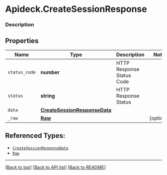 # Apideck.CreateSessionResponse

### Description

## Properties
Name | Type | Description | Notes
------------ | ------------- | ------------- | -------------
`status_code` | **number** | HTTP Response Status Code | 
`status` | **string** | HTTP Response Status | 
`data` | [**CreateSessionResponseData**](CreateSessionResponseData.md) |  | 
`_raw` | [**Raw**](Raw.md) |  | [optional] 





## Referenced Types:


* [`CreateSessionResponseData`](CreateSessionResponseData.md)
* [`Raw`](Raw.md)

---

[[Back to top]](#) [[Back to API list]](../../../../README.md#documentation-for-api-endpoints) [[Back to README]](../../../../README.md)


